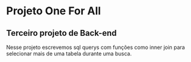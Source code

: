# Projeto One For All
## Terceiro projeto de Back-end

Nesse projeto escrevemos sql querys com funções como inner join para selecionar mais de uma tabela durante uma busca.
